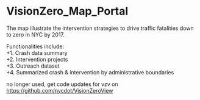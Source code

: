 VisionZero_Map_Portal
=====================
The map illustrate the intervention strategies to drive traffic fatalities down to zero in NYC by 2017.

  Functionalities include:<br>
 +1. Crash data summary<br>
 +2. Intervention projects<br>
 +3. Outreach dataset<br>
 +4. Summarized crash & intervention by administrative boundaries<br>


no longer used, get code updates for vzv on https://github.com/nycdot/VisionZeroView

